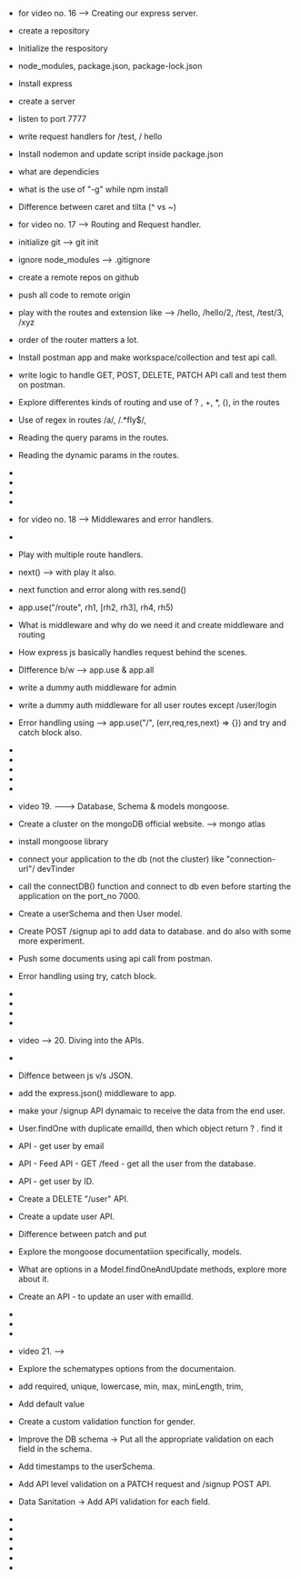 - for video no. 16 --> Creating our express server.

- create a repository
- Initialize the respository
- node_modules, package.json, package-lock.json
- Install express
- create a server
- listen to port 7777
- write request handlers for /test, / hello
- Install nodemon and update script inside package.json
- what are dependicies
- what is the use of "-g" while npm install
- Difference between caret and tilta (^ vs ~)




- for video no. 17 --> Routing and Request handler.

- initialize git --> git init
- ignore node_modules --> .gitignore
- create a remote repos on github
- push all code to remote origin
- play with the routes and extension like --> /hello, /hello/2, /test, /test/3, /xyz
- order of the router matters a lot.
- Install postman app and make workspace/collection and test api call.
- write logic to handle GET, POST, DELETE, PATCH API call and test them on postman.
- Explore differentes kinds of routing and use of ? , +, *, (), in the routes
- Use of regex in routes /a/, /.*fly$/, 
- Reading the query params in the routes.
- Reading the dynamic params in the routes.
-
-
-
-
- for video no. 18 --> Middlewares and error handlers.
-
- Play with multiple route handlers.
- next()   --> with play it also.
- next function and error along with res.send()
- app.use("/route", rh1, [rh2, rh3], rh4, rh5)
- What is middleware and why do we need it and create middleware and routing 
- How express js basically handles request behind the scenes.
- DIfference b/w --> app.use & app.all
- write a dummy auth middleware for admin
- write a dummy auth middleware for all user routes except /user/login
- Error handling using --> app.use("/", (err,req,res,next) => {})  and try and catch block also.
-
-
-
-
-
- video 19. ---> Database, Schema & models mongoose.

- Create a cluster on the mongoDB official website. --> mongo atlas
- install mongoose library
- connect your application to the db (not the cluster) like "connection-url"/ devTinder
- call the connectDB() function and connect to db even before starting the application on the port_no 7000.
- Create a userSchema and then User model.
- Create POST /signup api to add data to database. and do also with some more experiment.
- Push some documents using api call from postman.
- Error handling using try, catch block.
-
-
-
-


- video --> 20. Diving into the APIs.
-
- Diffence between js v/s JSON.
- add the express.json() middleware to app.
- make your /signup API dynamaic to receive the data from the end user.
- User.findOne with duplicate emailId, then which object return ? . find it
- API - get user by email
- API - Feed API - GET /feed - get all the user from the database.
- API - get user by ID.
- Create a DELETE "/user" API.
- Create a update user API.
- Difference between patch and put
- Explore the mongoose documentatiion specifically, models.
- What are options in a Model.findOneAndUpdate methods, explore more about it.
- Create an API - to update an user with emailId.
-
-
-
- video 21. --> 

- Explore the schematypes options from the documentaion.
- add required, unique, lowercase, min, max, minLength, trim, 
- Add default value
- Create a custom validation function for gender.
- Improve the DB schema -> Put all the appropriate validation on each field in the schema.
- Add timestamps to the userSchema.
- Add API level validation on a PATCH request and /signup POST API.
- Data Sanitation -> Add API validation for each field.
-
-
-
-
-
-



